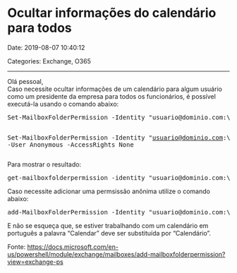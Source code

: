 # Ocultar informações do calendário para todos

Date: 2019-08-07 10:40:12

Categories: Exchange, O365

---

<p>Olá pessoal,<br />
Caso necessite ocultar informações de um calendário para algum usuário como um presidente da empresa para todos os funcionários, é possível executá-la usando o comando abaixo:</p>
<pre>Set-MailboxFolderPermission -Identity "usuario@dominio.com:\Calendar" -User Default -AccessRights AvailabilityOnly
Set-MailboxFolderPermission -Identity "usuario@dominio.com:\Calendar" -User Anonymous -AccessRights None</pre>
<p>Para mostrar o resultado:</p>
<pre>get-mailboxfolderpermission -identity "usuario@dominio.com:\Calendar"</pre>
<p>Caso necessite adicionar uma permsissão anônima utilize o comando abaixo:</p>
<pre>add-MailboxFolderPermission -Identity "usuario@dominio.com:\Calendar" -User Anonymous -AccessRights None</pre>
<p>E não se esqueça que, se estiver trabalhando com um calendário em português a palavra &#8220;Calendar&#8221; deve ser substituída por &#8220;Calendário&#8221;.</p>
<p>Fonte: <a href="https://docs.microsoft.com/en-us/powershell/module/exchange/mailboxes/add-mailboxfolderpermission?view=exchange-ps">https://docs.microsoft.com/en-us/powershell/module/exchange/mailboxes/add-mailboxfolderpermission?view=exchange-ps</a></p>
